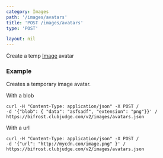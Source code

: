 ```yaml
---
category: Images
path: '/images/avatars'
title: 'POST /images/avatars'
type: 'POST'

layout: nil
---
```


Create a temp [Image](#/image-model) avatar

### Example

Creates a temporary image avatar.

With a blob

```
curl -H "Content-Type: application/json" -X POST /
-d '{"blob": { "data": "asfsadf", "extension": "png"}}' /
https://bifrost.clubjudge.com/v2/images/avatars.json
```

With a url

```
curl -H "Content-Type: application/json" -X POST /
-d '{"url": "http://mycdn.com/image.png" }' /
https://bifrost.clubjudge.com/v2/images/avatars.json
```
